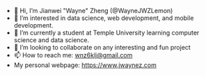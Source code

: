 - 👋 Hi, I’m Jianwei "Wayne" Zheng (@WayneJWZLemon)
- 👀 I’m interested in data science, web development, and mobile development.
- 🌱 I’m currently a student at Temple University learning computer science and data science.
- 💞️ I’m looking to collaborate on any interesting and fun project
- 📫 How to reach me: wnz6klj@gmail.com
- My personal webpage: https://www.jwaynez.com

<!---
WayneJWZLemon/WayneJWZLemon is a ✨ special ✨ repository because its `README.md` (this file) appears on your GitHub profile.
You can click the Preview link to take a look at your changes.
--->
